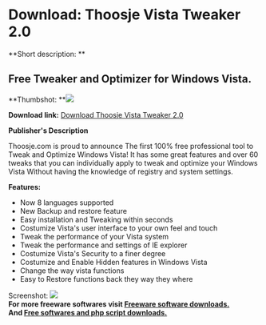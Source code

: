 # Download: Thoosje Vista Tweaker 2.0

**Short description: **

## Free Tweaker and Optimizer for Windows Vista.

  
**Thumbshot: **![](http://www.freewarefiles.com/screenshot/thjsevistatwkr1_md.jpg)   
  
**Download link:** [Download Thoosje Vista Tweaker 2.0](http://freesoftwares.boysofts.com/Thoosje-Vista-Tweaker_program_39952.html)  
  

**Publisher's Description**  
  

Thoosje.com is proud to announce The first 100% free professional tool to
Tweak and Optimize Windows Vista! It has some great features and over 60
tweaks that you can individually apply to tweak and optimize your Windows
Vista Without having the knowledge of registry and system settings.

**Features:**

  * Now 8 languages supported 
  * New Backup and restore feature 
  * Easy installation and Tweaking within seconds 
  * Costumize Vista's user interface to your own feel and touch 
  * Tweak the performance of your Vista system 
  * Tweak the performance and settings of IE explorer 
  * Costumize Vista's Security to a finer degree 
  * Costumize and Enable Hidden features in Windows Vista 
  * Change the way vista functions 
  * Easy to Restore functions back they way they where 

  
  
Screenshot: ![](http://www.freewarefiles.com/screenshot/thjsevistatwkr1.jpg)  
**For more freeware softwares visit [Freeware software downloads.](http://freesoftwares.boysofts.com/)**   
**And [Free softwares and php script downloads.](http://www.boysofts.com/)**

